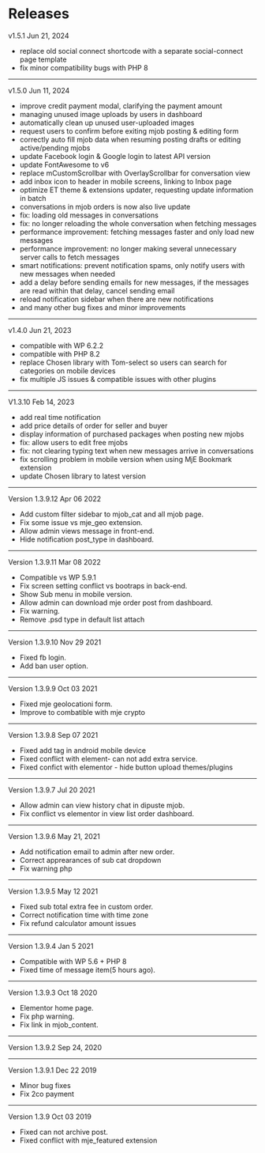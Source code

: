 # Releases

v1.5.1
Jun 21, 2024

* replace old social connect shortcode with a separate social-connect page template
* fix minor compatibility bugs with PHP 8

---
v1.5.0
Jun 11, 2024

* improve credit payment modal, clarifying the payment amount
* managing unused image uploads by users in dashboard
* automatically clean up unused user-uploaded images
* request users to confirm before exiting mjob posting & editing form
* correctly auto fill mjob data when resuming posting drafts or editing active/pending mjobs
* update Facebook login & Google login to latest API version
* update FontAwesome to v6
* replace mCustomScrollbar with OverlayScrollbar for conversation view
* add inbox icon to header in mobile screens, linking to Inbox page
* optimize ET theme & extensions updater, requesting update information in batch
* conversations in mjob orders is now also live update
* fix: loading old messages in conversations
* fix: no longer reloading the whole conversation when fetching messages
* performance improvement: fetching messages faster and only load new messages
* performance improvement: no longer making several unnecessary server calls to fetch messages
* smart notifications: prevent notification spams, only notify users with new messages when needed
* add a delay before sending emails for new messages, if the messages are read within that delay, cancel sending email
* reload notification sidebar when there are new notifications
* and many other bug fixes and minor improvements

---
v1.4.0
Jun 21, 2023

* compatible with WP 6.2.2
* compatible with PHP 8.2
* replace Chosen library with Tom-select so users can search for categories on mobile devices
* fix multiple JS issues & compatible issues with other plugins

---
V1.3.10
Feb 14, 2023

* add real time notification
* add price details of order for seller and buyer
* display information of purchased packages when posting new mjobs
* fix: allow users to edit free mjobs
* fix: not clearing typing text when new messages arrive in conversations
* fix scrolling problem in mobile version when using MjE Bookmark extension
* update Chosen library to latest version

---
Version 1.3.9.12
Apr 06 2022

* Add custom filter sidebar to mjob_cat and all mjob page.
* Fix some issue vs mje_geo extension.
* Allow admin views message in front-end.
* Hide notification post_type in dashboard.

---
Version 1.3.9.11
Mar 08 2022

* Compatible vs WP 5.9.1
* Fix screen setting conflict vs bootraps in back-end.
* Show Sub menu in mobile version.
* Allow admin can download mje order post from dashboard.
* Fix warning.
* Remove .psd type in default list attach

---
Version 1.3.9.10
 Nov 29 2021

* Fixed fb login.
* Add ban user option.

---
Version 1.3.9.9
 Oct 03 2021

* Fixed mje geolocationi form.
* Improve to combatible with mje crypto

---
Version 1.3.9.8
 Sep 07 2021

* Fixed add tag in android mobile device
* Fixed conflict with element- can not add extra service.
* Fixed confict with elementor - hide button upload themes/plugins

---
Version 1.3.9.7
 Jul 20 2021

* Allow admin can view history chat in dipuste mjob.
* Fix conflict vs elementor in view list order  dashboard.

---
Version 1.3.9.6
May 21, 2021

* Add notification email to admin after new order.
* Correct apprearances of sub cat dropdown
* Fix warning php

---
Version 1.3.9.5
May 12 2021

* Fixed sub total extra fee in custom order.
* Correct notification time with time zone
* Fix refund calculator amount issues

---
Version 1.3.9.4
Jan 5 2021

* Compatible with WP 5.6 + PHP 8
* Fixed time of message item(5 hours ago).

---
Version 1.3.9.3
Oct 18 2020

* Elementor home page.
* Fix php warning.
* Fix link in mjob_content.

---
Version 1.3.9.2
Sep 24, 2020

---
Version 1.3.9.1
Dec 22 2019

* Minor bug fixes
* Fix 2co payment

---
Version 1.3.9
Oct 03 2019

* Fixed can not archive post.
* Fixed conflict with mje_featured extension
